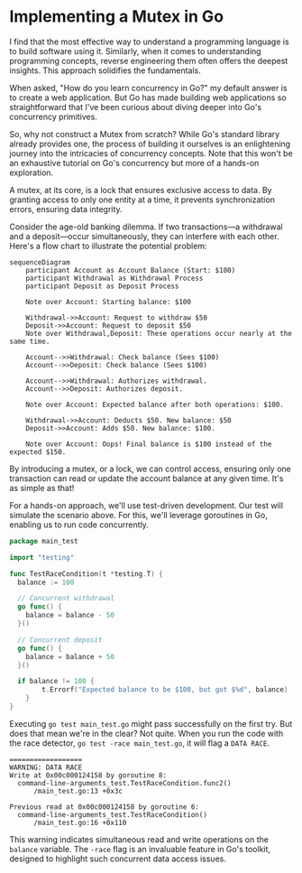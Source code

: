 # Implementing a Mutex in Go

I find that the most effective way to understand a programming language is to
build software using it. Similarly, when it comes to understanding programming
concepts, reverse engineering them often offers the deepest insights. This
approach solidifies the fundamentals.

When asked, "How do you learn concurrency in Go?" my default answer is to create
a web application. But Go has made building web applications so straightforward
that I've been curious about diving deeper into Go's concurrency primitives.

So, why not construct a Mutex from scratch? While Go's standard library already
provides one, the process of building it ourselves is an enlightening journey
into the intricacies of concurrency concepts. Note that this won't be an
exhaustive tutorial on Go's concurrency but more of a hands-on exploration.

A mutex, at its core, is a lock that ensures exclusive access to data. By
granting access to only one entity at a time, it prevents synchronization
errors, ensuring data integrity.

Consider the age-old banking dilemma. If two transactions—a withdrawal and a
deposit—occur simultaneously, they can interfere with each other. Here's a flow
chart to illustrate the potential problem:

```mermaid
sequenceDiagram
    participant Account as Account Balance (Start: $100)
    participant Withdrawal as Withdrawal Process
    participant Deposit as Deposit Process

    Note over Account: Starting balance: $100

    Withdrawal->>Account: Request to withdraw $50
    Deposit->>Account: Request to deposit $50
    Note over Withdrawal,Deposit: These operations occur nearly at the same time.

    Account-->>Withdrawal: Check balance (Sees $100)
    Account-->>Deposit: Check balance (Sees $100)

    Account-->>Withdrawal: Authorizes withdrawal.
    Account-->>Deposit: Authorizes deposit.

    Note over Account: Expected balance after both operations: $100.

    Withdrawal->>Account: Deducts $50. New balance: $50
    Deposit->>Account: Adds $50. New balance: $100.

    Note over Account: Oops! Final balance is $100 instead of the expected $150.
```

By introducing a mutex, or a lock, we can control access, ensuring only one
transaction can read or update the account balance at any given time. It's as
simple as that!

For a hands-on approach, we'll use test-driven development. Our test will
simulate the scenario above. For this, we'll leverage goroutines in Go, enabling
us to run code concurrently.

```go
package main_test

import "testing"

func TestRaceCondition(t *testing.T) {
  balance := 100

  // Concurrent withdrawal
  go func() {
    balance = balance - 50
  }()

  // Concurrent deposit
  go func() {
    balance = balance + 50
  }()

  if balance != 100 {
		t.Errorf("Expected balance to be $100, but got $%d", balance)
	}
}
```

Executing `go test main_test.go` might pass successfully on the first try. But
does that mean we're in the clear? Not quite. When you run the code with the
race detector, `go test -race main_test.go`, it will flag a `DATA RACE`.

```
==================
WARNING: DATA RACE
Write at 0x00c000124158 by goroutine 8:
  command-line-arguments_test.TestRaceCondition.func2()
      /main_test.go:13 +0x3c

Previous read at 0x00c000124158 by goroutine 6:
  command-line-arguments_test.TestRaceCondition()
      /main_test.go:16 +0x110
```

This warning indicates simultaneous read and write operations on the `balance`
variable. The `-race` flag is an invaluable feature in Go's toolkit, designed to
highlight such concurrent data access issues.
